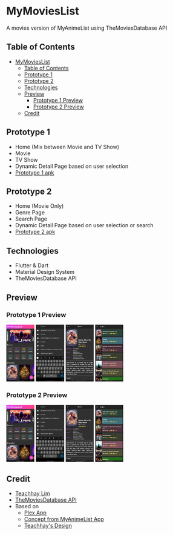 # MyMoviesList

A movies version of MyAnimeList using TheMoviesDatabase API

## Table of Contents

- [MyMoviesList](#mymovieslist)
  - [Table of Contents](#table-of-contents)
  - [Prototype 1](#prototype-1)
  - [Prototype 2](#prototype-2)
  - [Technologies](#technologies)
  - [Preview](#preview)
    - [Prototype 1 Preview](#prototype-1-preview)
    - [Prototype 2 Preview](#prototype-2-preview)
  - [Credit](#credit)

## Prototype 1

- Home (Mix between Movie and TV Show)
- Movie
- TV Show
- Dynamic Detail Page based on user selection
- [Prototype 1 apk](https://drive.google.com/file/d/1hqjg29jQRFxTlqTEdsMCJe5le-YDzrcs/view?usp=sharing)

## Prototype 2

- Home (Movie Only)
- Genre Page
- Search Page
- Dynamic Detail Page based on user selection or search
- [Prototype 2 apk](https://drive.google.com/file/d/1PXv8hrVgA6IrdZltF0s6vXJTnVm0Gn2S/view?usp=sharing)

## Technologies

- Flutter & Dart
- Material Design System
- TheMoviesDatabase API

## Preview

### Prototype 1 Preview

<img src="https://github.com/teachhaylim/MyMoviesList/blob/main/assets/Home%20Page%20-%20P2.jpg" height="150px"/>
<img src="https://github.com/teachhaylim/MyMoviesList/blob/main/assets/Search%20Screen%20-%20P2.jpg" height="150px"/>
<img src="https://github.com/teachhaylim/MyMoviesList/blob/main/assets/Detail%20Page%20-%20P2.jpg" height="150px"/>
<img src="https://github.com/teachhaylim/MyMoviesList/blob/main/assets/Genre%20Screen%20-%20P2.jpg" height="150px"/>

### Prototype 2 Preview

<img src="https://github.com/teachhaylim/MyMoviesList/blob/main/assets/Home%20Page%20-%20P2.jpg" height="150px"/>
<img src="https://github.com/teachhaylim/MyMoviesList/blob/main/assets/Search%20Screen%20-%20P2.jpg" height="150px"/>
<img src="https://github.com/teachhaylim/MyMoviesList/blob/main/assets/Detail%20Page%20-%20P2.jpg" height="150px"/>
<img src="https://github.com/teachhaylim/MyMoviesList/blob/main/assets/Genre%20Screen%20-%20P2.jpg" height="150px"/>

## Credit

- [Teachhay Lim](https://www.facebook.com/TeachhayLim12)
- [TheMoviesDatabase API](https://developers.themoviedb.org/3)
- Based on
  - [Plex App](https://play.google.com/store/apps/details?id=com.plexapp.android&hl=en&gl=US)
  - [Concept from MyAnimeList App](https://myanimelist.net/)
  - [Teachhay's Design](https://drive.google.com/file/d/1Bkpgns86HqanRXyA97fSMztyKlEhUrQX/view?usp=sharing)
